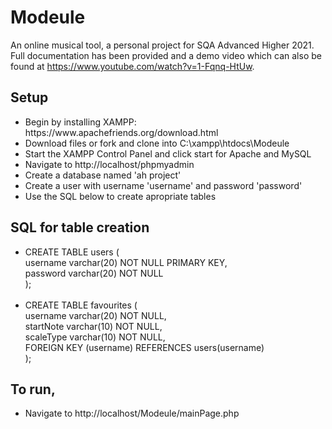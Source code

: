 # Modeule
An online musical tool, a personal project for SQA Advanced Higher 2021.<br>
Full documentation has been provided and a demo video which can also be found at https://www.youtube.com/watch?v=1-Fqnq-HtUw.

## Setup
<ul>
  <li>Begin by installing XAMPP: https://www.apachefriends.org/download.html</li>
  <li>Download files or fork and clone into C:\xampp\htdocs\Modeule</li>
  <li>Start the XAMPP Control Panel and click start for Apache and MySQL</li>
  <li>Navigate to http://localhost/phpmyadmin</li>
  <li>Create a database named 'ah project'</li>
  <li>Create a user with username 'username' and password 'password'</li>
  <li>Use the SQL below to create apropriate tables</li>
</ul>

## SQL for table creation
<ul>
  <li>CREATE TABLE users (<br>
username varchar(20) NOT NULL PRIMARY KEY,<br>
password varchar(20) NOT NULL<br>
);</li><br>
  <li>CREATE TABLE favourites (<br>
username varchar(20) NOT NULL,<br>
startNote varchar(10) NOT NULL,<br>
scaleType varchar(10) NOT NULL,<br>
FOREIGN KEY (username) REFERENCES users(username)<br>
);</li>
</ul>

## To run,
<ul>
  <li>Navigate to http://localhost/Modeule/mainPage.php</li>
</ul>
